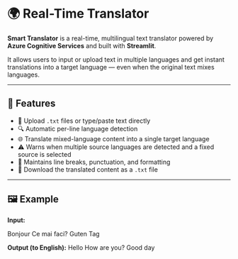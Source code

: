 # 🌍 Real-Time Translator

**Smart Translator** is a real-time, multilingual text translator powered by **Azure Cognitive Services** and built with **Streamlit**.

It allows users to input or upload text in multiple languages and get instant translations into a target language — even when the original text mixes languages.

---

## 🚀 Features

- 📂 Upload `.txt` files or type/paste text directly
- 🔍 Automatic per-line language detection
- 🌐 Translate mixed-language content into a single target language
- ⚠️ Warns when multiple source languages are detected and a fixed source is selected
- 💬 Maintains line breaks, punctuation, and formatting
- 💾 Download the translated content as a `.txt` file

---

## 🖼 Example

**Input:**

Bonjour
Ce mai faci?
Guten Tag

**Output (to English):**
Hello
How are you?
Good day
